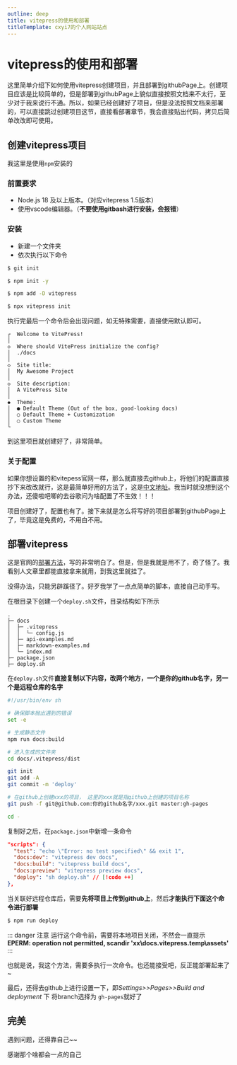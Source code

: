 ```yaml
---
outline: deep
title: vitepress的使用和部署
titleTemplate: cxyi7的个人网站站点
---
```


# vitepress的使用和部署

这里简单介绍下如何使用vitepress创建项目，并且部署到githubPage上。创建项目应该是比较简单的，但是部署到githubPage上貌似直接按照文档来不太行，至少对于我来说行不通。所以，如果已经创建好了项目，但是没法按照文档来部署的，可以直接跳过创建项目这节，直接看部署章节，我会直接贴出代码，拷贝后简单改改即可使用。

## 创建vitepress项目

我这里是使用`npm`安装的

### 前置要求
* Node.js 18 及以上版本。（对应vitepress 1.5版本）
* 使用vscode编辑器。（**不要使用gitbash进行安装，会报错**）

### 安装

* 新建一个文件夹
* 依次执行以下命令
```sh
$ git init

$ npm init -y

$ npm add -D vitepress

$ npx vitepress init
```
执行完最后一个命令后会出现问题，如无特殊需要，直接使用默认即可。
```
┌  Welcome to VitePress!
│
◇  Where should VitePress initialize the config?
│  ./docs
│
◇  Site title:
│  My Awesome Project
│
◇  Site description:
│  A VitePress Site
│
◆  Theme:
│  ● Default Theme (Out of the box, good-looking docs)
│  ○ Default Theme + Customization
│  ○ Custom Theme
└
```
到这里项目就创建好了，非常简单。

### 关于配置
如果你想设置的和vitepess官网一样，那么就直接去github上，将他们的配置直接抄下来改改就行，这是最简单好用的方法了，这是[中文地址](https://github.com/vuejs/vitepress/blob/main/docs/.vitepress/config/zh.ts)。我当时就没想到这个办法，还傻啦吧唧的去谷歌问为啥配置了不生效！！！


项目创建好了，配置也有了。接下来就是怎么将写好的项目部署到githubPage上了，毕竟这是免费的，不用白不用。

## 部署vitepress
这是官网的[部署方法](https://vitepress.dev/zh/guide/deploy)，写的非常明白了。但是，但是我就是用不了，奇了怪了。我看别人文章里都能直接拿来就用，到我这里就挂了。

没得办法，只能另辟蹊径了。好歹我学了一点点简单的脚本，直接自己动手写。

在根目录下创建一个`deploy.sh`文件，目录结构如下所示
```
.
├─ docs
│  ├─ .vitepress
│  │  └─ config.js
│  ├─ api-examples.md
│  ├─ markdown-examples.md
│  └─ index.md
├─ package.json
├─ deploy.sh
```

在`deploy.sh`文件**直接复制以下内容，改两个地方，一个是你的github名字，另一个是远程仓库的名字**
```sh
#!/usr/bin/env sh

# 确保脚本抛出遇到的错误
set -e

# 生成静态文件
npm run docs:build

# 进入生成的文件夹
cd docs/.vitepress/dist

git init
git add -A
git commit -m 'deploy'

# 在github上创建xxx的项目， 这里的xxx就是指github上创建的项目名称
git push -f git@github.com:你的github名字/xxx.git master:gh-pages

cd -
```

复制好之后，在`package.json`中新增一条命令

```json
"scripts": {
  "test": "echo \"Error: no test specified\" && exit 1",
  "docs:dev": "vitepress dev docs",
  "docs:build": "vitepress build docs",
  "docs:preview": "vitepress preview docs",
  "deploy": "sh deploy.sh" // [!code ++]
},
```

当关联好远程仓库后，需要**先将项目上传到github上**，然后**才能执行下面这个命令进行部署**
```sh
$ npm run deploy
```
::: danger 注意
运行这个命令前，需要将本地项目关闭，不然会一直提示 **EPERM: operation not permitted, scandir 'xx\docs\.vitepress\.temp\assets'**
:::

也就是说，我这个方法，需要多执行一次命令。也还能接受吧，反正能部署起来了~


最后，还得去github上进行设置一下，即*Settings>>Pages>>Build and deployment* 下 将branch选择为 `gh-pages`就好了


## 完美
遇到问题，还得靠自己~~

感谢那个啥都会一点的自己



